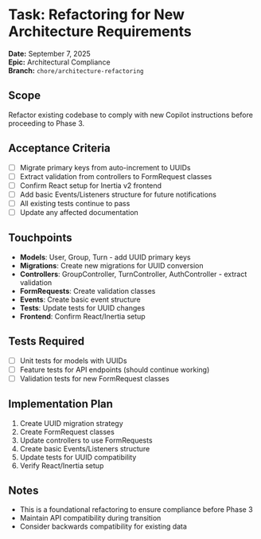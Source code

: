 # Task: Refactoring for New Architecture Requirements

**Date:** September 7, 2025  
**Epic:** Architectural Compliance  
**Branch:** `chore/architecture-refactoring`  

## Scope
Refactor existing codebase to comply with new Copilot instructions before proceeding to Phase 3.

## Acceptance Criteria
- [ ] Migrate primary keys from auto-increment to UUIDs
- [ ] Extract validation from controllers to FormRequest classes
- [ ] Confirm React setup for Inertia v2 frontend
- [ ] Add basic Events/Listeners structure for future notifications
- [ ] All existing tests continue to pass
- [ ] Update any affected documentation

## Touchpoints
- **Models**: User, Group, Turn - add UUID primary keys
- **Migrations**: Create new migrations for UUID conversion
- **Controllers**: GroupController, TurnController, AuthController - extract validation
- **FormRequests**: Create validation classes
- **Events**: Create basic event structure
- **Tests**: Update tests for UUID changes
- **Frontend**: Confirm React/Inertia setup

## Tests Required
- [ ] Unit tests for models with UUIDs
- [ ] Feature tests for API endpoints (should continue working)
- [ ] Validation tests for new FormRequest classes

## Implementation Plan
1. Create UUID migration strategy
2. Create FormRequest classes
3. Update controllers to use FormRequests
4. Create basic Events/Listeners structure
5. Update tests for UUID compatibility
6. Verify React/Inertia setup

## Notes
- This is a foundational refactoring to ensure compliance before Phase 3
- Maintain API compatibility during transition
- Consider backwards compatibility for existing data
